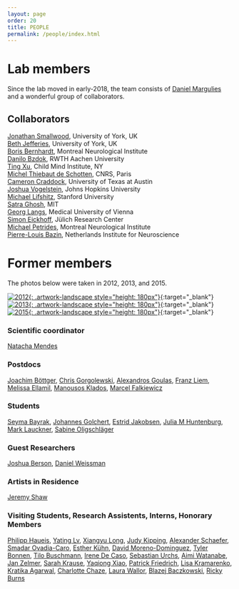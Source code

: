 ```yaml
---
layout: page
order: 20
title: PEOPLE
permalink: /people/index.html
---
```


# Lab members

Since the lab moved in early-2018, the team consists of [Daniel Margulies]({{site.baseurl}}/people/margulies.html) and a wonderful group of collaborators.

## Collaborators

[Jonathan Smallwood][jonny], University of York, UK   
[Beth Jefferies][beth], University of York, UK  
[Boris Bernhardt][boris], Montreal Neurological Institute  
[Danilo Bzdok][danilo], RWTH Aachen University  
[Ting Xu][ting], Child Mind Institute, NY  
[Michel Thiebaut de Schotten][bcblab], CNRS, Paris  
[Cameron Craddock][cameron], University of Texas at Austin  
[Joshua Vogelstein][joshua], Johns Hopkins University  
[Michael Lifshitz][michael], Stanford University  
[Satra Ghosh][satra], MIT  
[Georg Langs][georg], Medical University of Vienna  
[Simon Eickhoff][simon], Jülich Research Center  
[Michael Petrides][petrides], Montreal Neurological Institute  
[Pierre-Louis Bazin][pilou], Netherlands Institute for Neuroscience  

# Former members

The photos below were taken in 2012, 2013, and 2015.

[![2012]({{site.baseurl}}/thumbnails/NAC_2012.jpg){: .artwork-landscape style="height: 180px"}]({{site.baseurl}}/images/NAC_2012.tif "2012"){:target="\_blank"}
[![2013]({{site.baseurl}}/thumbnails/NAC_2013.jpg){: .artwork-landscape style="height: 180px"}]({{site.baseurl}}/images/NAC_2013.tif "2013"){:target="\_blank"}
[![2015]({{site.baseurl}}/thumbnails/NAC_2015.jpg){: .artwork-landscape style="height: 180px"}]({{site.baseurl}}/images/NAC_2015.tif "2015"){:target="\_blank"}  

### Scientific coordinator
[Natacha Mendes][natacha]

### Postdocs  

[Joachim Böttger][joachim],
[Chris Gorgolewski][chris],
[Alexandros Goulas][alexandros],
[Franz Liem][franz],
[Melissa Ellamil][melissa],
[Manousos Klados][manousos],
[Marcel Falkiewicz][marcel]

### Students  
[Seyma Bayrak][seyma],
[Johannes Golchert][hannes],
[Estrid Jakobsen][estrid],
[Julia M Huntenburg][julia],
[Mark Lauckner][mark],
[Sabine Oligschläger][sabine]

### Guest Researchers
[Joshua Berson][josh],
[Daniel Weissman][weissman]

### Artists in Residence
[Jeremy Shaw][jeremy]

### Visiting Students, Research Assistents, Interns, Honorary Members

[Philipp Haueis][philipp],
[Yating Lv][yating],
[Xiangyu Long][xiangyu],
[Judy Kipping][judy],
[Alexander Schaefer][alex],
[Smadar Ovadia-Caro][smadar],
[Esther Kühn][esther],
[David Moreno-Dominguez][david],
[Tyler Bonnen][tyler],
[Tilo Buschmann][tilo],
[Irene De Caso][irene],
[Sebastian Urchs][sebastian],
[Aimi Watanabe][aimi],
[Jan Zelmer][zelmer],
[Sarah Krause][krause],
[Yaqiong Xiao][yaqiong],
[Patrick Friedrich][patrick],
[Lisa Kramarenko][lisa],
[Kratika Agarwal][kratika],
[Charlotte Chaze][charlotte],
[Laura Wallor][laura],
[Blazej Baczkowski][blazej],
[Ricky Burns][ricky]



[bcblab]:http://bcblab.com/
[danilo]:https://danilobzdok.de
[boris]:http://mica-mni.github.io
[jonny]:https://www.york.ac.uk/psychology/staff/academicstaff/jonathan_smallwood/#profile
[beth]:https://www.york.ac.uk/psychology/staff/academicstaff/ej514/
[ting]:https://childmind.org/bio/ting-xu-phd/
[joshua]:http://jovo.me
[michael]:https://stanford.academia.edu/MichaelLifshitz
[cameron]:http://computational-neuroimaging-lab.org
[satra]:https://satra.cogitatum.org
[georg]:https://www.cir.meduniwien.ac.at/team/langs/
[simon]:http://www.fz-juelich.de/inm/inm-7/EN/Home/home_node.html
[petrides]:https://www.mcgill.ca/neuro/research/researchers/petrides
[pilou]:https://scholar.google.com/citations?user=g1EY49YAAAAJ&hl=en

[natacha]:https://www.cbs.mpg.de/person/mendes/205351

[marcel]:https://pl.linkedin.com/in/marcel-falkiewicz-725bb6a4
[chris]:http://blog.chrisgorgolewski.org/p/about.html
[alexandros]:https://www.uke.de/allgemein/arztprofile-und-wissenschaftlerprofile/wissenschaftlerprofilseite_alexandros_goulas.html
[joachim]:https://joachim.visualistics.de
[franz]:https://www.dynage.uzh.ch/en/aboutus/team/postdocs/fliem.html
[manousos]:http://www.mklados.com
[melissa]:https://harmonylabs.org/melissa-ellamil/

[smadar]:https://www.cbs.mpg.de/person/44784/371395
[seyma]:https://github.com/sheyma
[philipp]:https://mind-and-brain.academia.edu/PhilippHaueis
[julia]:http://neuro.fchampalimaud.org/en/person/510/
[mark]:https://www.cbs.mpg.de/person/lauckner/378164
[estrid]:https://www.zlab.mcgill.ca/wp-content/uploads/2017/10/estridCV_public.pdf
[sabine]:https://www.kaggle.com/sabineo
[hannes]:http://isap.uniklinikum-leipzig.de/isap.site,postext,mitarbeiter,a_id,2731.html
[david]:https://www.linkedin.com/in/dmordom
[yating]:https://restfmri.net/forum/LvYaTing_en
[xiangyu]:https://www.researchgate.net/profile/Xiangyu_Long3
[judy]:https://www.researchgate.net/profile/Judy_Kipping
[alex]:https://de.linkedin.com/in/alexandschaefer
[esther]:www.wolberslab.net/esther-kuehn.html

[tilo]:https://de.linkedin.com/in/tilo-buschmann-65042a165
[irene]:https://www.researchgate.net/profile/Irene_De_Caso
[sebastian]:https://www.researchgate.net/profile/Sebastian_Urchs
[aimi]:https://www.linkedin.com/in/aimi-watanabe-02086b3a
[tyler]:https://profiles.stanford.edu/tyler-bonnen
[yaqiong]:https://nacs.umd.edu/facultyprofile/Xiao/Yaqiong
[patrick]:http://www.bio.psy.ruhr-uni-bochum.de/members_patrick.html
[lisa]:http://overthebrainbow.com
[kratika]:https://people.utwente.nl/k.agarwal
[charlotte]:http://mialab.mrn.org/lab-members/charlotte.html
[laura]:https://www.che-consult.de/en/about-us/staff/laura-wallor/
[ricky]:https://www.linkedin.com/in/ricky-burns-53747a22
[zelmer]:https://www.xing.com/profile/Jan_Zelmer
[krause]:http://life.uni-leipzig.de/de/life_child/mitarbeiter.html
[blazej]:http://www.cbs.mpg.de/employees/baczkowski

[weissman]:https://lsa.umich.edu/psych/danielweissmanlab/
[josh]:https://joshberson.net
[jeremy]:http://jeremyshaw.net
